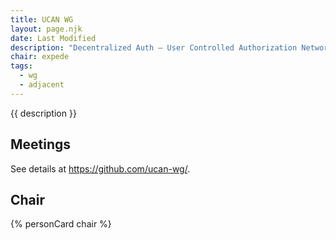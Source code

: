 ```yaml
---
title: UCAN WG
layout: page.njk
date: Last Modified
description: "Decentralized Auth — User Controlled Authorization Networks"
chair: expede
tags:
  - wg
  - adjacent
---
```


{{ description }}

## Meetings

See details at https://github.com/ucan-wg/.

## Chair

{% personCard chair %}

